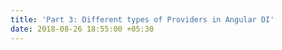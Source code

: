 ```yaml
---
title: 'Part 3: Different types of Providers in Angular DI'
date: 2018-08-26 18:55:00 +05:30
---
```


